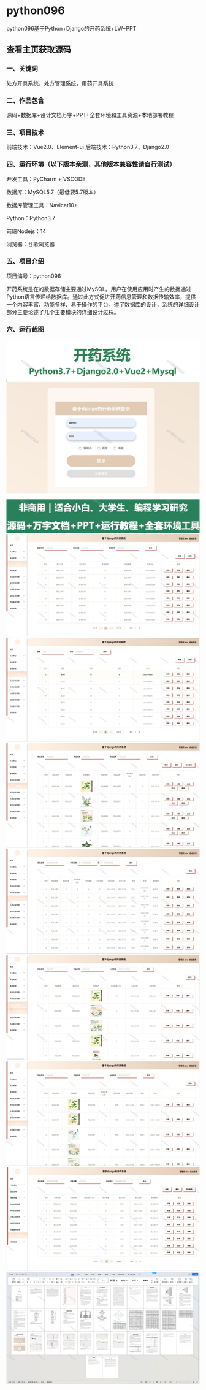 # python096
python096基于Python+Django的开药系统+LW+PPT
 
## 查看主页获取源码

### 一、关键词
处方开具系统，处方管理系统，用药开具系统

### 二、作品包含
源码+数据库+设计文档万字+PPT+全套环境和工具资源+本地部署教程

### 三、项目技术
前端技术：Vue2.0、Element-ui
后端技术：Python3.7、Django2.0

### 四、运行环境（以下版本亲测，其他版本兼容性请自行测试）
开发工具：PyCharm + VSCODE

数据库：MySQL5.7（最低要5.7版本）

数据库管理工具：Navicat10+

Python：Python3.7

前端Nodejs：14

浏览器：谷歌浏览器

### 五、项目介绍
项目编号：python096

开药系统是在的数据存储主要通过MySQL。用户在使用应用时产生的数据通过Python语言传递给数据库。通过此方式促进开药信息管理和数据传输效率，提供一个内容丰富、功能多样、易于操作的平台。述了数据库的设计，系统的详细设计部分主要论述了几个主要模块的详细设计过程。

### 六、运行截图

![cover.png](./cover.png)
![1.png](./1.png)
![2.png](./2.png)
![3.png](./3.png)
![4.png](./4.png)
![5.png](./5.png)
![6.png](./6.png)
![7.png](./7.png)
![8.png](./8.png)
